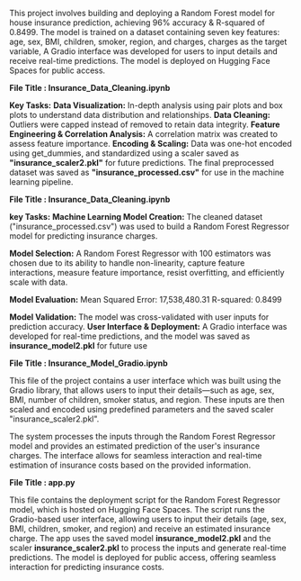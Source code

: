 This project involves building and deploying a Random Forest model for house insurance prediction, achieving 96% accuracy & R-squared of 0.8499. The model is trained on a dataset containing seven key features: age, sex, BMI, children, smoker, region, and charges, charges as the target variable, A Gradio interface was developed for users to input details and receive real-time predictions. The model is deployed on Hugging Face Spaces for public access.


**File Title : Insurance_Data_Cleaning.ipynb**

**Key Tasks:**
**Data Visualization:** In-depth analysis using pair plots and box plots to understand data distribution and relationships.
**Data Cleaning:** Outliers were capped instead of removed to retain data integrity.
**Feature Engineering & Correlation Analysis:** A correlation matrix was created to assess feature importance.
**Encoding & Scaling:** Data was one-hot encoded using get_dummies, and standardized using a scaler saved as **"insurance_scaler2.pkl"** for future predictions.
The final preprocessed dataset was saved as **"insurance_processed.csv"** for use in the machine learning pipeline.

**File Title : Insurance_Data_Cleaning.ipynb**

**key Tasks:**
**Machine Learning Model Creation:** The cleaned dataset ("insurance_processed.csv") was used to build a Random Forest Regressor model for predicting insurance charges.

**Model Selection:** A Random Forest Regressor with 100 estimators was chosen due to its ability to handle non-linearity, capture feature interactions, measure feature importance, resist overfitting, and efficiently scale with data.

**Model Evaluation:**
Mean Squared Error: 17,538,480.31
R-squared: 0.8499

**Model Validation:** The model was cross-validated with user inputs for prediction accuracy.
**User Interface & Deployment:** A Gradio interface was developed for real-time predictions, and the model was saved as **insurance_model2.pkl** for future use

**File Title : Insurance_Model_Gradio.ipynb**

This file of the project contains a user interface which was built using the Gradio library, that allows users to input their details—such as age, sex, BMI, number of children, smoker status, and region. These inputs are then scaled and encoded using predefined parameters and the saved scaler "insurance_scaler2.pkl".

The system processes the inputs through the Random Forest Regressor model and provides an estimated prediction of the user's insurance charges. The interface allows for seamless interaction and real-time estimation of insurance costs based on the provided information.

**File Title : app.py**

This file contains the deployment script for the Random Forest Regressor model, which is hosted on Hugging Face Spaces. The script runs the Gradio-based user interface, allowing users to input their details (age, sex, BMI, children, smoker, and region) and receive an estimated insurance charge. The app uses the saved model **insurance_model2.pkl** and the scaler **insurance_scaler2.pkl** to process the inputs and generate real-time predictions. The model is deployed for public access, offering seamless interaction for predicting insurance costs.

















